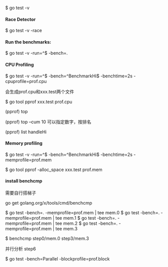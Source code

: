 $ go test -v

#### Race Detector
 
$ go test -v -race

#### Run the benchmarks:

$ go test -v -run=^$ -bench=.


#### CPU Profiling

$ go test -v -run=^$ -bench=^BenchmarkHi$ -benchtime=2s -cpuprofile=prof.cpu

会生成prof.cpu和xxx.test两个文件

$ go tool pprof xxx.test prof.cpu

(pprof) top

(pprof) top –cum  10 可以指定数字，按排名

(pprof) list handleHi

#### Memory profiling

$ go test -v -run=^$ -bench=^BenchmarkHi$ -benchtime=2s -memprofile=prof.mem

$ go tool pprof -alloc_space xxx.test prof.mem

#### install benchcmp  

需要自行搭梯子

go get golang.org/x/tools/cmd/benchcmp

$ go test -bench=. -memprofile=prof.mem | tee mem.0
$ go test -bench=. -memprofile=prof.mem | tee mem.1
$ go test -bench=. -memprofile=prof.mem | tee mem.2
$ go test -bench=. -memprofile=prof.mem | tee mem.3

$ benchcmp step0/mem.0 step3/mem.3


并行分析 step6

$ go test -bench=Parallel -blockprofile=prof.block
